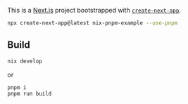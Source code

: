 This is a [Next.js](https://nextjs.org) project bootstrapped with [`create-next-app`](https://nextjs.org/docs/app/api-reference/cli/create-next-app).

```bash
npx create-next-app@latest nix-pnpm-example --use-pnpm
```

## Build

```bash
nix develop
```

or

```bash
pnpm i
pnpm run build
```
